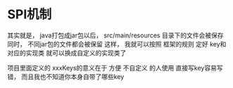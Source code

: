 # SPI机制
其实就是， java打包成jar包以后， src/main/resources 目录下的文件会被保存
同时， 不同jar包的文件都会被保留
这样， 我就可以按照 框架的规则
定好 key和对应的实现类
就可以换成自定义的实现类了

项目里面定义的 xxxKeys的意义在于 方便 不自定义 的人使用 直接写key容易写错， 而且我也不知道你本身自带了哪些key